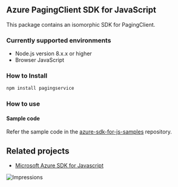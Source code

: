 ## Azure PagingClient SDK for JavaScript

This package contains an isomorphic SDK for PagingClient.

### Currently supported environments

- Node.js version 8.x.x or higher
- Browser JavaScript

### How to Install

```bash
npm install pagingservice
```

### How to use

#### Sample code

Refer the sample code in the [azure-sdk-for-js-samples](https://github.com/Azure/azure-sdk-for-js-samples) repository.

## Related projects

- [Microsoft Azure SDK for Javascript](https://github.com/Azure/azure-sdk-for-js)


![Impressions](https://azure-sdk-impressions.azurewebsites.net/api/impressions/azure-sdk-for-js%2Fsdk%2Fcdn%2Farm-cdn%2FREADME.png)